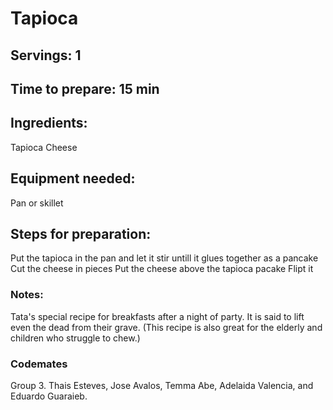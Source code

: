 # Tapioca

## Servings: 1 

## Time to prepare: 15 min

## Ingredients:
Tapioca
Cheese


## Equipment needed:
Pan or skillet

## Steps for preparation:
Put the tapioca in the pan and let it stir untill it glues together as a pancake
Cut the cheese in pieces
Put the cheese above the tapioca pacake 
Flipt it


### Notes:
Tata's special recipe for breakfasts after a night of party. It is said to lift even the dead from their grave. (This recipe is also great for the elderly and children who struggle to chew.)


### Codemates #
Group 3. Thais Esteves, Jose Avalos, Temma Abe, Adelaida Valencia, and Eduardo Guaraieb.
